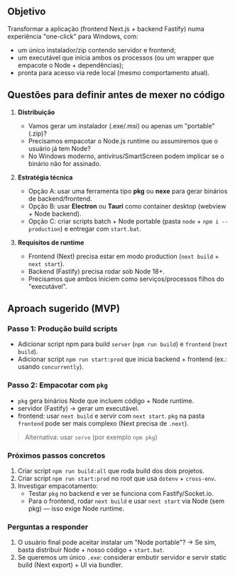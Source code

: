 ## Objetivo

Transformar a aplicação (frontend Next.js + backend Fastify) numa experiência "one-click" para Windows, com:

- um único instalador/zip contendo servidor e frontend;
- um executável que inicia ambos os processos (ou um wrapper que empacote o Node + dependências);
- pronta para acesso via rede local (mesmo comportamento atual).

## Questões para definir antes de mexer no código

1. **Distribuição**
   - Vamos gerar um instalador (.exe/.msi) ou apenas um "portable" (.zip)?
   - Precisamos empacotar o Node.js runtime ou assumiremos que o usuário já tem Node?
   - No Windows moderno, antivírus/SmartScreen podem implicar se o binário não for assinado.

2. **Estratégia técnica**
   - Opção A: usar uma ferramenta tipo **pkg** ou **nexe** para gerar binários de backend/frontend.
   - Opção B: usar **Electron** ou **Tauri** como container desktop (webview + Node backend).
   - Opção C: criar scripts batch + Node portable (pasta `node` + `npm i --production`) e entregar com `start.bat`.

3. **Requisitos de runtime**
   - Frontend (Next) precisa estar em modo production (`next build` + `next start`).
   - Backend (Fastify) precisa rodar sob Node 18+.
   - Precisamos que ambos iniciem como serviços/processos filhos do "executável".

## Aproach sugerido (MVP)

### Passo 1: Produção build scripts
  - Adicionar script npm para build `server` (`npm run build`) e `frontend` (`next build`).
  - Adicionar script `npm run start:prod` que inicia backend + frontend (ex.: usando `concurrently`).

### Passo 2: Empacotar com `pkg`
  - `pkg` gera binários Node que incluem código + Node runtime.
  - servidor (Fastify) -> gerar um executável.
  - frontend: usar `next build` e servir com `next start`. `pkg` na pasta `frontend` pode ser mais complexo (Next precisa de `.next`).

  > Alternativa: usar `serve` (por exemplo `npm pkg`)

### Próximos passos concretos

1. Criar script `npm run build:all` que roda build dos dois projetos.
2. Criar script `npm run start:prod` no root que usa `dotenv` + `cross-env`.
3. Investigar empacotamento:
   - Testar `pkg` no backend e ver se funciona com Fastify/Socket.io.
   - Para o frontend, rodar `next build` e usar `next start` via Node (sem pkg) — isso exige Node runtime.

### Perguntas a responder

1. O usuário final pode aceitar instalar um "Node portable"? -> Se sim, basta distribuir Node + nosso código + `start.bat`.
2. Se queremos um único `.exe`: considerar embutir servidor e servir static build (Next export) + UI via bundler.

